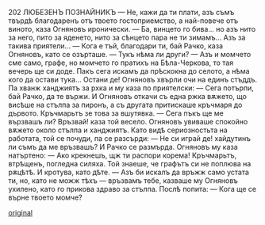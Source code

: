 ﻿202
ЛЮБЕЗЕНЪ ПОЗНАЙНИКЪ
— Не, кажи да ти плати, азъ съмъ твърдѣ благодаренъ отъ твоето гостоприемство, а най-повече отъ виното, каза Огняновъ иронически.
— Ба, винцето го бива... но азъ нито за него, пито за яденето, нито за сѣнцето пара не ти зимамъ... Азъ за такива приятели...
— Кога е тъй, благодари ти, бай Рачко, каза Огняновъ, като се озърташе. — Тукъ нѣма ли други?
— Азъ и момчето сме само, графе, но момчето го пратихъ на Бѣла-Черкова, то тая вечерь ще си доде. Пакъ сега искамъ да прѣскокна до селото, а нѣма кого да остави тука... Остани де!
Огняновъ хвърли очи на единъ стъддъ. Па хванж ханджиятъ за рхка и му каза по приятелски:
— Сега потърпи, бай Рачко, да те вържи. И Огняновъ откачи съ една ржка вѫжето, що висѣше на стълпа за пиронъ, а съ другата притискаше кръчмаря до дървото.
Кръчмарьтъ зе това за вшутявка.
— Сега пъкъ ще ме вързвашъ ли? Връзвай! каза той весело.
Огняновъ увиваше спокойно вѫжето около стълпа и ханджиятъ. Като видѣ сериозностьта на работата, той се почуди, па се разсърди:
— Не си играй де! хайдутинъ ли съмъ да ме връзвашъ? И Рачко се размърда.
Огняновъ му каза натъртено: — Ако крекнешъ, щж ти распори корема!
Кръчмарьтъ, втрѣщенъ, погледна силяха. Той знаеше, че графътъ си не поплюва на рѫцѣтѣ. И кротува, като дѣте.
— Азъ би искалъ да връжж само устата ти, но, като не можж тѣхъ — връзвамъ тебе, казваше му Огняновъ ухилено, като го прикова здраво за стълпа. Послѣ попита:
— Кога ще се върне твоето момче?

[original](images/229.jpg)